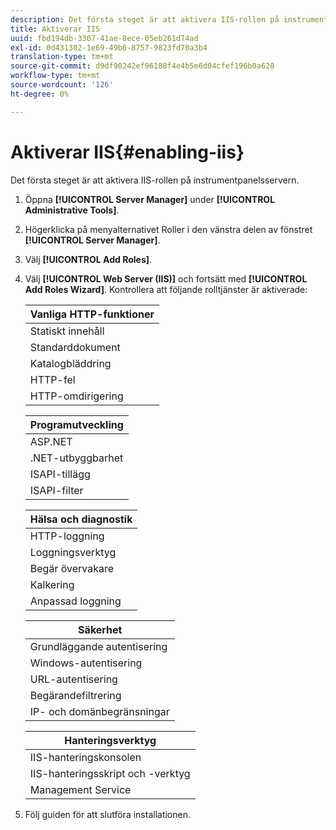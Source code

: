 ```yaml
---
description: Det första steget är att aktivera IIS-rollen på instrumentpanelsservern.
title: Aktiverar IIS
uuid: fbd194db-3307-41ae-8ece-05eb261d74ad
exl-id: 0d431302-1e69-49b6-8757-9823fd70a3b4
translation-type: tm+mt
source-git-commit: d9df90242ef96188f4e4b5e6d04cfef196b0a628
workflow-type: tm+mt
source-wordcount: '126'
ht-degree: 0%

---
```


# Aktiverar IIS{#enabling-iis}

Det första steget är att aktivera IIS-rollen på instrumentpanelsservern.

1. Öppna **[!UICONTROL Server Manager]** under **[!UICONTROL Administrative Tools]**.
1. Högerklicka på menyalternativet Roller i den vänstra delen av fönstret **[!UICONTROL Server Manager]**.
1. Välj **[!UICONTROL Add Roles]**.
1. Välj **[!UICONTROL Web Server (IIS)]** och fortsätt med **[!UICONTROL Add Roles Wizard]**. Kontrollera att följande rolltjänster är aktiverade:

   | Vanliga HTTP-funktioner |
   |---|
   | Statiskt innehåll |
   | Standarddokument |
   | Katalogbläddring |
   | HTTP-fel |
   | HTTP-omdirigering |

   | Programutveckling |
   |---|
   | ASP.NET |
   | .NET-utbyggbarhet |
   | ISAPI-tillägg |
   | ISAPI-filter |

   | Hälsa och diagnostik |
   |---|
   | HTTP-loggning |
   | Loggningsverktyg |
   | Begär övervakare |
   | Kalkering |
   | Anpassad loggning |

   | Säkerhet |
   |---|
   | Grundläggande autentisering |
   | Windows-autentisering |
   | URL-autentisering |
   | Begärandefiltrering |
   | IP- och domänbegränsningar |

   | Hanteringsverktyg |
   |---|
   | IIS-hanteringskonsolen |
   | IIS-hanteringsskript och -verktyg |
   | Management Service |

1. Följ guiden för att slutföra installationen.

